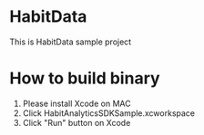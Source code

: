 # HabitData
 This is HabitData sample project
 
 # How to build binary
 1. Please install Xcode on MAC
 2. Click HabitAnalyticsSDKSample.xcworkspace
 3. Click "Run" button on Xcode
